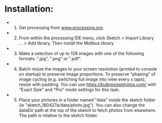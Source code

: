 Installation:
======
- 1. Get processing from www.processing.org.

- 2. From within the processing IDE menu, click Sketch > Import Library ... > Add library. Then install the Midibus library.

- 3. Make a selection of up to 128 images with one of the following formats: ".jpg", ".png" or ".pdf".

- 4. Batch resize the images to your screen resolution (printed to console on startup) to preserve image proportions. To preserve "phasing" of image cycling (e.g. switching full image into view every x taps), resize with padding. You can use https://bulkresizephotos.com/ with "Exact Size" and "Pro" mode settings for this task.

- 5. Place your pictures in a folder named "data" inside the sketch folder (ie "sketch_180427a/data/photo.jpg"). You can also change the dataDir path at the top of the sketch to fetch photos from elsewhere. The path is relative to the sketch folder.

